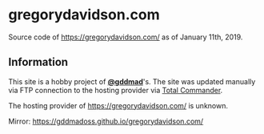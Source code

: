 # gregorydavidson.com

Source code of https://gregorydavidson.com/ as of January 11th, 2019.

## Information

This site is a hobby project of [**@gddmad**](https://github.com/gddmad)'s. The site was updated manually via FTP connection to the hosting provider via [Total Commander](https://www.ghisler.com/).

The hosting provider of https://gregorydavidson.com/ is unknown.

Mirror: https://gddmadoss.github.io/gregorydavidson.com/
